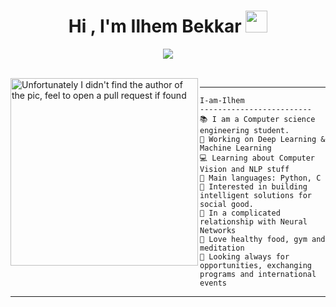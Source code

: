 
<h1 align="center">Hi , I'm Ilhem Bekkar <img src="https://media.giphy.com/media/hvRJCLFzcasrR4ia7z/giphy.gif" width="35"></h1>
<p align="center">
  <img src="https://readme-typing-svg.herokuapp.com?duration=4000&center=true&lines=Computer+science+engineering+student+;artificial+intelligence+enthusiast;active+tech+woman+;always+learning+">
</p>
<br/>


<img align="left" src="https://media.giphy.com/media/CVtNe84hhYF9u/giphy.gif" alt="Unfortunately I didn't find the author of the pic, feel to open a pull request if found" width="300" />


<hr>

```
I-am-Ilhem
-------------------------
📚 I am a Computer science engineering student.
🔭 Working on Deep Learning & Machine Learning
💻 Learning about Computer Vision and NLP stuff 
🌟 Main languages: Python, C
🚩 Interested in building intelligent solutions for social good. 
💖 In a complicated relationship with Neural Networks
🌱 Love healthy food, gym and meditation 
📝 Looking always for opportunities, exchanging programs and international events
```
<hr>

<!--
**ilhembekkr/ilhembekkr** is a ✨ _special_ ✨ repository because its `README.md` (this file) appears on your GitHub profile.

Here are some ideas to get you started:

- 🔭 I’m currently working on ...
- 🌱 I’m currently learning ...
- 👯 I’m looking to collaborate on ...
- 🤔 I’m looking for help with ...
- 💬 Ask me about ...
- 📫 How to reach me: ...
- 😄 Pronouns: ...
- ⚡ Fun fact: ...
-->
